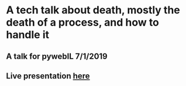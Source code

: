 # A tech talk about death, mostly the death of a process, and how to handle it

## A talk for pywebIL 7/1/2019

## Live presentation [here](https://alonisser.github.io/sigterm-talk/)
